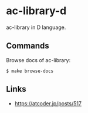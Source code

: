 # ac-library-d

ac-library in D language.

## Commands

Browse docs of ac-library:
```
$ make browse-docs
```

## Links

- https://atcoder.jp/posts/517
